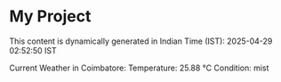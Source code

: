 # My Project

This content is dynamically generated in Indian Time (IST): 2025-04-29 02:52:50 IST


Current Weather in Coimbatore:
Temperature: 25.88 °C
Condition: mist
